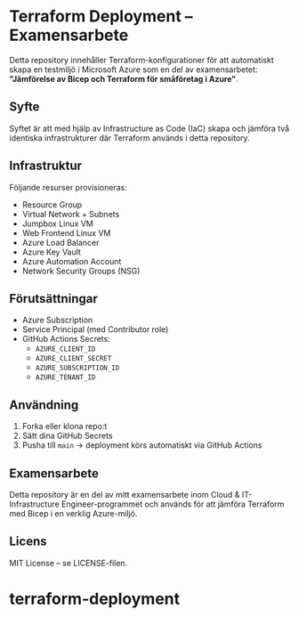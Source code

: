 # Terraform Deployment – Examensarbete

Detta repository innehåller Terraform-konfigurationer för att automatiskt skapa en testmiljö i Microsoft Azure som en del av examensarbetet: **"Jämförelse av Bicep och Terraform för småföretag i Azure"**.

## Syfte
Syftet är att med hjälp av Infrastructure as Code (IaC) skapa och jämföra två identiska infrastrukturer där Terraform används i detta repository.

## Infrastruktur
Följande resurser provisioneras:
- Resource Group
- Virtual Network + Subnets
- Jumpbox Linux VM
- Web Frontend Linux VM
- Azure Load Balancer
- Azure Key Vault
- Azure Automation Account
- Network Security Groups (NSG)

## Förutsättningar
- Azure Subscription
- Service Principal (med Contributor role)
- GitHub Actions Secrets:
  - `AZURE_CLIENT_ID`
  - `AZURE_CLIENT_SECRET`
  - `AZURE_SUBSCRIPTION_ID`
  - `AZURE_TENANT_ID`

## Användning
1. Forka eller klona repo:t
2. Sätt dina GitHub Secrets
3. Pusha till `main` → deployment körs automatiskt via GitHub Actions

## Examensarbete
Detta repository är en del av mitt examensarbete inom Cloud & IT-Infrastructure Engineer-programmet och används för att jämföra Terraform med Bicep i en verklig Azure-miljö.

## Licens
MIT License – se LICENSE-filen.
# terraform-deployment
